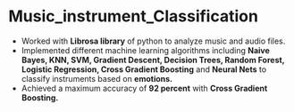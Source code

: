 # Music_instrument_Classification
+ Worked with **Librosa library** of python to analyze music and audio files.
+ Implemented different machine learning algorithms including **Naive Bayes, KNN, SVM, Gradient Descent, Decision Trees, Random Forest, Logistic Regression, Cross Gradient Boosting** and **Neural Nets** to classify instruments based on **emotions.** 
+ Achieved a maximum accuracy of **92 percent** with **Cross Gradient Boosting.**

